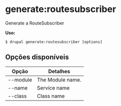 # generate:routesubscriber
Generate a RouteSubscriber

**Uso:**
```
$ drupal generate:routesubscriber [options]
```

## Opções disponíveis
Opção | Detalhes
-------|-------------
--module | The Module name.
--name | Service name
--class | Class name
